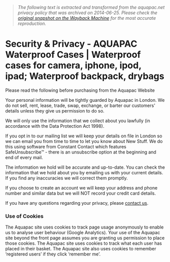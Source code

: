 > *The following text is extracted and transformed from the aquapac.net privacy policy that was archived on 2014-06-25. Please check the [original snapshot on the Wayback Machine](https://web.archive.org/web/20140625045244id_/http%3A//store.aquapac.net/customer-service/about-us/security-privacy.html) for the most accurate reproduction.*

# Security & Privacy - AQUAPAC Waterproof Cases | Waterproof cases for camera, iphone, ipod, ipad; Waterproof backpack, drybags

Please read the following before purchasing from the Aquapac Website

Your personal information will be tightly guarded by Aquapac in London. We do not sell, rent, lease, trade, swap, exchange, or barter our customers' details unless they give us permission to do so.

We will only use the information that we collect about you lawfully (in accordance with the Data Protection Act 1998).

If you opt in to our mailing list we will keep your details on file in London so we can email you from time to time to let you know about New Stuff. We do this using software from Constant Contact which features SafeUnsubscribe™ - there is an unsubscribe option at the beginning and end of every mail.

The information we hold will be accurate and up-to-date. You can check the information that we hold about you by emailing us with your current details. If you find any inaccuracies we will correct them promptly.

If you choose to create an account we will keep your address and phone number and similar data but we will NOT record your credit card details.

If you have any questions regarding your privacy, please [contact us](https://web.archive.org/contactform).

### Use of Cookies

The Aquapac site uses cookies to track page usage anonymously to enable us to analyse user behaviour (Google Analytics). Your use of the Aquapac site beyond the front page assumes you are granting us permission to place those cookies. The Aquapac site uses cookies to track what each user has placed in their basket. The Aquapac site also uses cookies to remember ‘registered users’ if they click ‘remember me’.
